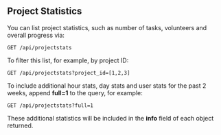 Project Statistics
------------------

You can list project statistics, such as number of tasks, volunteers and overall progress via:

    GET /api/projectstats

To filter this list, for example, by project ID:

    GET /api/projectstats?project_id=[1,2,3]

To include additional hour stats, day stats and user stats for the past 2 weeks, append **full=1** to the query, for example:

    GET /api/projectstats?full=1

These additional statistics will be included in the **info** field of each object returned.

